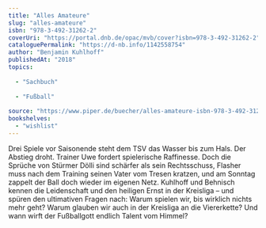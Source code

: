 ```yaml
---
title: "Alles Amateure"
slug: "alles-amateure"
isbn: "978-3-492-31262-2"
coverUri: "https://portal.dnb.de/opac/mvb/cover?isbn=978-3-492-31262-2"
cataloguePermalink: "https://d-nb.info/1142558754"
author: "Benjamin Kuhlhoff"
publishedAt: "2018"
topics:
  
  - "Sachbuch"
    
  - "Fußball"
    
source: "https://www.piper.de/buecher/alles-amateure-isbn-978-3-492-31262-2"
bookshelves: 
  - "wishlist"
---
```

Drei Spiele vor Saisonende steht dem TSV das Wasser bis zum Hals. Der Abstieg 
droht. Trainer Uwe fordert spielerische Raffinesse. Doch die Sprüche von 
Stürmer Dölli sind schärfer als sein Rechtsschuss, Flasher muss nach dem 
Training seinen Vater vom Tresen kratzen, und am Sonntag zappelt der Ball doch 
wieder im eigenen Netz. Kuhlhoff und Behnisch kennen die Leidenschaft und den 
heiligen Ernst in der Kreisliga – und spüren den ultimativen Fragen nach: 
Warum spielen wir, bis wirklich nichts mehr geht? Warum glauben wir auch in 
der Kreisliga an die Viererkette? Und wann wirft der Fußballgott endlich 
Talent vom Himmel?